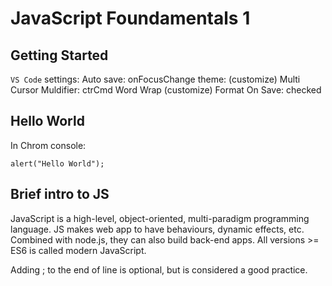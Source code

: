 # JavaScript Foundamentals 1

## Getting Started
`VS Code` settings: 
Auto save: onFocusChange
theme: (customize)
Multi Cursor Muldifier: ctrCmd
Word Wrap (customize)
Format On Save: checked

## Hello World
In Chrom console: 
```
alert("Hello World");
```

## Brief intro to JS
JavaScript is a high-level, object-oriented, multi-paradigm programming language. JS makes web app to have behaviours, dynamic effects, etc. Combined with node.js, they can also build back-end apps. All versions >= ES6 is called modern JavaScript. 

Adding ; to the end of line is optional, but is considered a good practice. 






